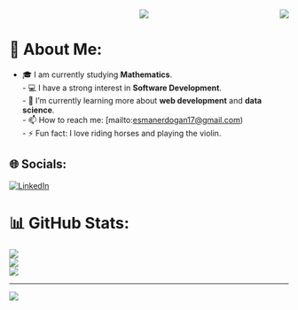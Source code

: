 <!-- <a href="https://hits.seeyoufarm.com"><img src="https://hits.seeyoufarm.com/api/count/incr/badge.svg?url=https%3A%2F%2Fgithub.com%2Fgjbae1212%2Fhit-counter&count_bg=%23000000&title_bg=%23000000&icon=hugo.svg&icon_color=%23FFFFFF&title=Profile+Views+Hanzelkaaragac&edge_flat=false" align="right"/></a> -->
<br>
<p align="center"><img src="https://i.imgur.com/A6bWGFl.gif"/>
<img src="https://komarev.com/ghpvc/?username=erdgnesm&&style=plastics&&color=yellow" align="right"/> </p>

<!-- <h2 align="center"> -->
<!-- </h2>  -->



# 💫 About Me:
- 🎓 I am currently studying **Mathematics**.<br>- 💻 I have a strong interest in **Software Development**.<br>- 🌱 I’m currently learning more about **web development** and **data science**.<br>- 📫 How to reach me: [mailto:esmanerdogan17@gmail.com)<br>- ⚡ Fun fact: I love riding horses and playing the violin.<br>


## 🌐 Socials:
[![LinkedIn](https://img.shields.io/badge/LinkedIn-%230077B5.svg?logo=linkedin&logoColor=white)](https://linkedin.com/in/www.linkedin.com/in/esmad-erdoğan-8796a1289) 
# 📊 GitHub Stats:
![](https://github-readme-stats.vercel.app/api?username=erdgnesm&theme=react&hide_border=false&include_all_commits=false&count_private=false)<br/>
![](https://github-readme-streak-stats.herokuapp.com/?user=erdgnesm&theme=react&hide_border=false)<br/>
![](https://github-readme-stats.vercel.app/api/top-langs/?username=erdgnesm&theme=react&hide_border=false&include_all_commits=false&count_private=false&layout=compact)

---
[![](https://visitcount.itsvg.in/api?id=erdgnesm&icon=0&color=1)](https://visitcount.itsvg.in)

<!-- Proudly created with GPRM ( https://gprm.itsvg.in ) -->
